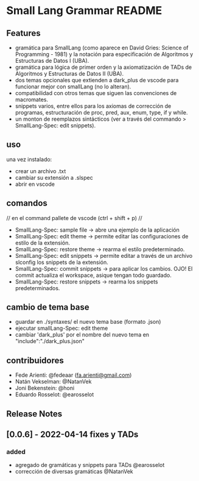 # Small Lang Grammar README

## Features 

- gramática para SmallLang (como aparece en David Gries: Science of Programming - 1981) y la notación para especificación de Algoritmos y Estructuras de Datos I (UBA).
- gramática para lógica de primer orden y la axiomatización de TADs de Algoritmos y Estructuras de Datos II (UBA).
- dos temas opcionales que extienden a dark_plus de vscode para funcionar mejor con smallLang (no lo alteran).
- compatibilidad con otros temas que siguen las convenciones de macromates.
- snippets varios, entre ellos para los axiomas de corrección de programas, estructuración de proc, pred, aux, enum, type, if y while.
- un monton de reemplazos sintácticos (ver a través del commando > SmallLang-Spec: edit snippets).

## uso 
una vez instalado: 
- crear un archivo .txt
- cambiar su extensión a .slspec 
- abrir en vscode

## comandos 
// en el command pallete de vscode (ctrl + shift + p) //
- SmallLang-Spec: sample file -> abre una ejemplo de la aplicación
- SmallLang-Spec: edit theme -> permite editar las configuraciones de estilo de la extensión.
- SmallLang-Spec: restore theme  -> rearma el estilo predeterminado.
- SmallLang-Spec: edit snippets -> permite editar a través de un archivo slconfig los snippets de la extensión.
- SmallLang-Spec: commit snippets -> para aplicar los cambios. OJO! El commit actualiza el workspace, asique tengan todo guardado.
- SmallLang-Spec: restore snippets -> rearma los snippets predeterminados.

## cambio de tema base
- guardar en ./syntaxes/ el nuevo tema base (formato .json)
- ejecutar smallLang-Spec: edit theme
- cambiar 'dark_plus' por el nombre del nuevo tema en "include":"./dark_plus.json" 

## contribuidores 
- Fede Arienti: @fedeaar (fa.arienti@gmail.com) 
- Natán Vekselman: @NatanVek 
- Joni Bekenstein: @honi
- Eduardo Rosselot: @earosselot

## Release Notes 

## [0.0.6] - 2022-04-14 fixes y TADs
### added ###
- agregado de gramáticas y snippets para TADs @earosselot
- corrección de diversas gramáticas @NatanVek
